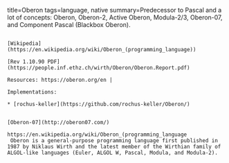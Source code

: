 title=Oberon
tags=language, native
summary=Predecessor to Pascal and a lot of concepts: Oberon, Oberon-2, Active Oberon, Modula-2/3, Oberon-07, and Component Pascal (Blackbox Oberon).
~~~~~~

[Wikipedia](https://en.wikipedia.org/wiki/Oberon_(programming_language))

[Rev 1.10.90 PDF](https://people.inf.ethz.ch/wirth/Oberon/Oberon.Report.pdf)

Resources: https://oberon.org/en | 

Implementations:

* [rochus-keller](https://github.com/rochus-keller/Oberon/)


[Oberon-07](http://oberon07.com/)

https://en.wikipedia.org/wiki/Oberon_(programming_language
 Oberon is a general-purpose programming language first published in 1987 by Niklaus Wirth and the latest member of the Wirthian family of ALGOL-like languages (Euler, ALGOL W, Pascal, Modula, and Modula-2).
